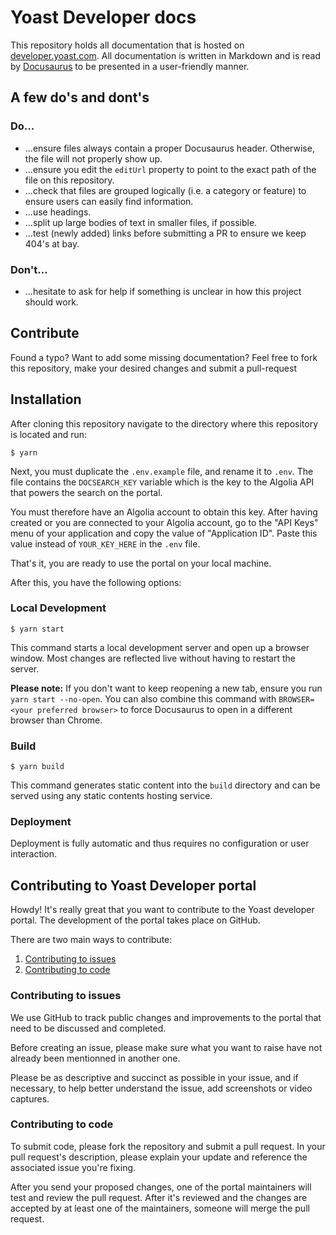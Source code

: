 # Yoast Developer docs

This repository holds all documentation that is hosted on [developer.yoast.com](https://developer.yoast.com).
All documentation is written in Markdown and is read by [Docusaurus](https://docusaurus.io) to be presented in a user-friendly manner.

## A few do's and dont's

### Do...
* ...ensure files always contain a proper Docusaurus header. Otherwise, the file will not properly show up.
* ...ensure you edit the `editUrl` property to point to the exact path of the file on this repository.
* ...check that files are grouped logically (i.e. a category or feature) to ensure users can easily find information.
* ...use headings.
* ...split up large bodies of text in smaller files, if possible.
* ...test (newly added) links before submitting a PR to ensure we keep 404's at bay.

### Don't...
* ...hesitate to ask for help if something is unclear in how this project should work.

## Contribute

Found a typo? Want to add some missing documentation? Feel free to fork this repository, make your desired changes and submit a pull-request

## Installation

After cloning this repository navigate to the directory where this repository is located and run:

```
$ yarn
```

Next, you must duplicate the `.env.example` file, and rename it to `.env`. The file contains the `DOCSEARCH_KEY` variable which is the key to the Algolia API that powers the search on the portal.

You must therefore have an Algolia account to obtain this key. After having created or you are connected to your Algolia account, go to the "API Keys" menu of your application and copy the value of "Application ID". Paste this value instead of `YOUR_KEY_HERE` in the `.env` file.

That's it, you are ready to use the portal on your local machine.


After this, you have the following options:

### Local Development

```
$ yarn start
```

This command starts a local development server and open up a browser window. Most changes are reflected live without having to restart the server.

**Please note:** If you don't want to keep reopening a new tab, ensure you run `yarn start --no-open`. You can also combine this command with `BROWSER=<your preferred browser>` to force Docusaurus to open in a different browser than Chrome.

### Build

```
$ yarn build
```

This command generates static content into the `build` directory and can be served using any static contents hosting service.

### Deployment

Deployment is fully automatic and thus requires no configuration or user interaction.


## Contributing to Yoast Developer portal
Howdy! It's really great that you want to contribute to the Yoast developer portal. The development of the portal takes place on GitHub.

There are two main ways to contribute:
1. [Contributing to issues](#contributing-to-issues)
2. [Contributing to code](#contributing-to-code)

### Contributing to issues
We use GitHub to track public changes and improvements to the portal that need to be discussed and completed. 

Before creating an issue, please make sure what you want to raise have not already been mentionned in another one.

Please be as descriptive and succinct as possible in your issue, and if necessary, to help better understand the issue, add screenshots or video captures.

### Contributing to code

To submit code, please fork the repository and submit a pull request. In your pull request's description, please explain your update and reference the associated issue you're fixing.

After you send your proposed changes, one of the portal maintainers will test and review the pull request. After it's reviewed and the changes are accepted by at least one of the maintainers, someone will merge the pull request. 
